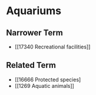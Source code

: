 # Aquariums  

## Narrower Term

- [[17340 Recreational facilities]]  

## Related Term

- [[16666 Protected species]
- [[1269 Aquatic animals]]  

